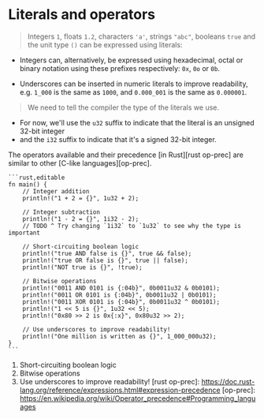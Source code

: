 # Literals and operators

> Integers `1`, floats `1.2`, characters `'a'`, strings `"abc"`, booleans `true`
> and the unit type `()` can be expressed using literals:

- Integers can, alternatively, be expressed using hexadecimal, octal or binary
  notation using these prefixes respectively: `0x`, `0o` or `0b`.

- Underscores can be inserted in numeric literals to improve readability, e.g.
  `1_000` is the same as `1000`, and `0.000_001` is the same as `0.000001`.

> We need to tell the compiler the type of the literals we use.

- For now, we'll use the `u32` suffix to indicate that the literal is an unsigned 32-bit
  integer
- and the `i32` suffix to indicate that it's a signed 32-bit integer.

The operators available and their precedence [in Rust][rust op-prec] are similar to other
[C-like languages][op-prec].

~~~admonish tip title="short-circuiting boolean logic & bitwise operations" collapsible=true
```rust,editable
fn main() {
    // Integer addition
    println!("1 + 2 = {}", 1u32 + 2);

    // Integer subtraction
    println!("1 - 2 = {}", 1i32 - 2);
    // TODO ^ Try changing `1i32` to `1u32` to see why the type is important

    // Short-circuiting boolean logic
    println!("true AND false is {}", true && false);
    println!("true OR false is {}", true || false);
    println!("NOT true is {}", !true);

    // Bitwise operations
    println!("0011 AND 0101 is {:04b}", 0b0011u32 & 0b0101);
    println!("0011 OR 0101 is {:04b}", 0b0011u32 | 0b0101);
    println!("0011 XOR 0101 is {:04b}", 0b0011u32 ^ 0b0101);
    println!("1 << 5 is {}", 1u32 << 5);
    println!("0x80 >> 2 is 0x{:x}", 0x80u32 >> 2);

    // Use underscores to improve readability!
    println!("One million is written as {}", 1_000_000u32);
}
```
~~~

1. Short-circuiting boolean logic
2. Bitwise operations
3. Use underscores to improve readability!
   [rust op-prec]: https://doc.rust-lang.org/reference/expressions.html#expression-precedence
   [op-prec]: https://en.wikipedia.org/wiki/Operator_precedence#Programming_languages
